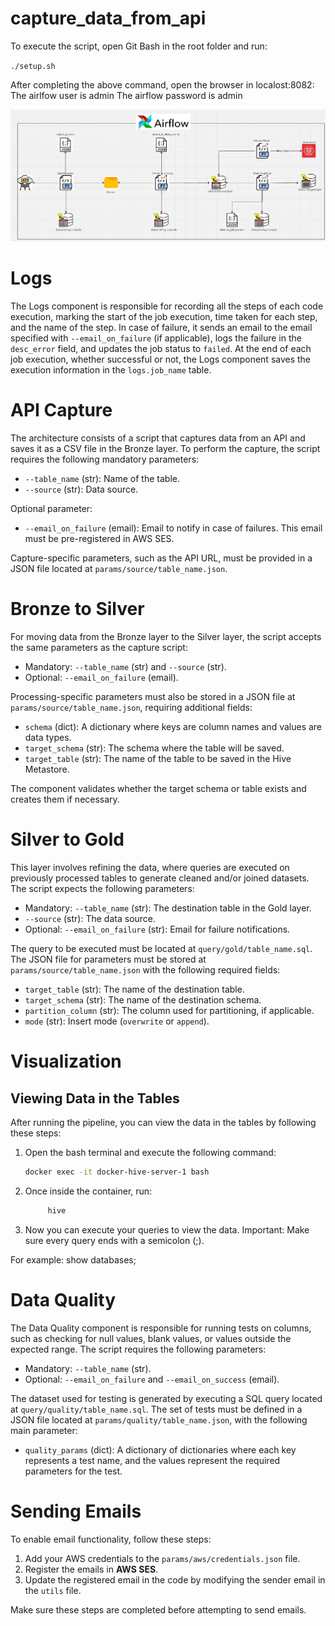 # capture_data_from_api

To execute the script, open Git Bash in the root folder and run:

`./setup.sh`

After completing the above command, open the browser in localost:8082:
The airlfow user is admin
The airflow password is admin

![alt text](image.png)

# Logs
The Logs component is responsible for recording all the steps of each code execution, marking the start of the job execution, time taken for each step, and the name of the step. 
In case of failure, it sends an email to the email specified with `--email_on_failure` (if applicable), logs the failure in the `desc_error` field, and updates the job status to `failed`.
At the end of each job execution, whether successful or not, the Logs component saves the execution information in the `logs.job_name` table.

# API Capture
The architecture consists of a script that captures data from an API and saves it as a CSV file in the Bronze layer. 
To perform the capture, the script requires the following mandatory parameters:
- `--table_name` (str): Name of the table.
- `--source` (str): Data source.

Optional parameter:
- `--email_on_failure` (email): Email to notify in case of failures. This email must be pre-registered in AWS SES.

Capture-specific parameters, such as the API URL, must be provided in a JSON file located at `params/source/table_name.json`.

# Bronze to Silver
For moving data from the Bronze layer to the Silver layer, the script accepts the same parameters as the capture script:
- Mandatory: `--table_name` (str) and `--source` (str).
- Optional: `--email_on_failure` (email).

Processing-specific parameters must also be stored in a JSON file at `params/source/table_name.json`, requiring additional fields:
- `schema` (dict): A dictionary where keys are column names and values are data types.
- `target_schema` (str): The schema where the table will be saved.
- `target_table` (str): The name of the table to be saved in the Hive Metastore.

The component validates whether the target schema or table exists and creates them if necessary.

# Silver to Gold
This layer involves refining the data, where queries are executed on previously processed tables to generate cleaned and/or joined datasets. 
The script expects the following parameters:
- Mandatory: `--table_name` (str): The destination table in the Gold layer.
- `--source` (str): The data source.
- Optional: `--email_on_failure` (str): Email for failure notifications.

The query to be executed must be located at `query/gold/table_name.sql`. The JSON file for parameters must be stored at `params/source/table_name.json` with the following required fields:
- `target_table` (str): The name of the destination table.
- `target_schema` (str): The name of the destination schema.
- `partition_column` (str): The column used for partitioning, if applicable.
- `mode` (str): Insert mode (`overwrite` or `append`).

# Visualization

## Viewing Data in the Tables

After running the pipeline, you can view the data in the tables by following these steps:

1. Open the bash terminal and execute the following command:
   ```bash
   docker exec -it docker-hive-server-1 bash
2. Once inside the container, run:
   ```bash
        hive
3. Now you can execute your queries to view the data. Important: Make sure every query ends with a semicolon (;).

For example:
    show databases;

# Data Quality

The Data Quality component is responsible for running tests on columns, such as checking for null values, blank values, or values outside the expected range. 
The script requires the following parameters:
- Mandatory: `--table_name` (str).
- Optional: `--email_on_failure` and `--email_on_success` (email).

The dataset used for testing is generated by executing a SQL query located at `query/quality/table_name.sql`. The set of tests must be defined in a JSON file located at `params/quality/table_name.json`, with the following main parameter:
- `quality_params` (dict): A dictionary of dictionaries where each key represents a test name, and the values represent the required parameters for the test.

# Sending Emails

To enable email functionality, follow these steps:

1. Add your AWS credentials to the `params/aws/credentials.json` file.
2. Register the emails in **AWS SES**.
3. Update the registered email in the code by modifying the sender email in the `utils` file.

Make sure these steps are completed before attempting to send emails.
